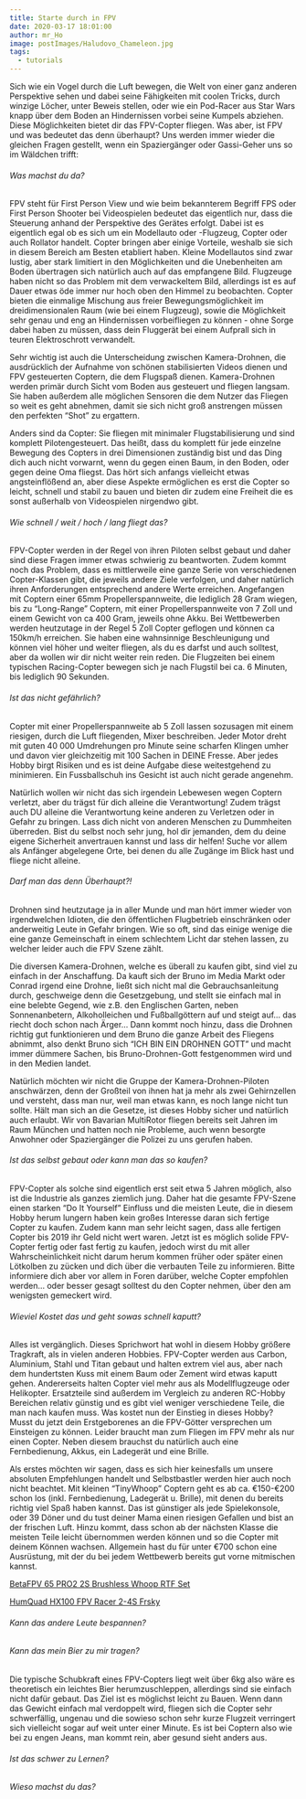 ```yaml
---
title: Starte durch in FPV
date: 2020-03-17 18:01:00
author: mr_Ho
image: postImages/Haludovo_Chameleon.jpg
tags:
  - tutorials
---
```


Sich wie ein Vogel durch die Luft bewegen, die Welt von einer ganz anderen Perspektive sehen und dabei seine Fähigkeiten mit coolen Tricks, durch winzige Löcher, unter Beweis stellen, oder wie ein Pod-Racer aus Star Wars knapp über dem Boden an Hindernissen vorbei seine Kumpels abziehen. Diese Möglichkeiten bietet dir das FPV-Copter fliegen. Was aber, ist FPV und was bedeutet das denn überhaupt? Uns werden immer wieder die gleichen Fragen gestellt, wenn ein Spaziergänger oder Gassi-Geher uns so im Wäldchen trifft:

<h6>Was machst du da?</h6>

FPV steht für First Person View und wie beim bekannterem Begriff FPS oder First Person Shooter bei Videospielen bedeutet das eigentlich nur, dass die Steuerung anhand der Perspektive des Gerätes erfolgt. Dabei ist es eigentlich egal ob es sich um ein Modellauto oder -Flugzeug, Copter oder auch Rollator handelt. Copter bringen aber einige Vorteile, weshalb sie sich in diesem Bereich am Besten etabliert haben. Kleine Modellautos sind zwar lustig, aber stark limitiert in den Möglichkeiten und die Unebenheiten am Boden übertragen sich natürlich auch auf das empfangene Bild. Flugzeuge haben nicht so das Problem mit dem verwackeltem Bild, allerdings ist es auf Dauer etwas öde immer nur hoch oben den Himmel zu beobachten. Copter bieten die einmalige Mischung aus freier Bewegungsmöglichkeit im dreidimensionalen Raum (wie bei einem Flugzeug), sowie die Möglichkeit sehr genau und eng an Hindernissen vorbeifliegen zu können - ohne Sorge dabei haben zu müssen, dass dein Fluggerät bei einem Aufprall sich in teuren Elektroschrott verwandelt.

Sehr wichtig ist auch die Unterscheidung zwischen Kamera-Drohnen, die ausdrücklich der Aufnahme von schönen stabilisierten Videos dienen und FPV gesteuerten Coptern, die dem Flugspaß dienen. Kamera-Drohnen werden primär durch Sicht vom Boden aus gesteuert und fliegen langsam. Sie haben außerdem alle möglichen Sensoren die dem Nutzer das Fliegen so weit es geht abnehmen, damit sie sich nicht groß anstrengen müssen den perfekten “Shot” zu ergattern.

Anders sind da Copter: Sie fliegen mit minimaler Flugstabilisierung und sind komplett Pilotengesteuert. Das heißt, dass du komplett für jede einzelne Bewegung des Copters in drei Dimensionen zuständig bist und das Ding dich auch nicht vorwarnt, wenn du gegen einen Baum, in den Boden, oder gegen deine Oma fliegst. Das hört sich anfangs vielleicht etwas angsteinflößend an, aber diese Aspekte ermöglichen es erst die Copter so leicht, schnell und stabil zu bauen und bieten dir zudem eine Freiheit die es sonst außerhalb von Videospielen nirgendwo gibt.

<h6>Wie schnell / weit / hoch / lang fliegt das?</h6>

FPV-Copter werden in der Regel von ihren Piloten selbst gebaut und daher sind diese Fragen immer etwas schwierig zu beantworten. Zudem kommt noch das Problem, dass es mittlerweile eine ganze Serie von verschiedenen Copter-Klassen gibt, die jeweils andere Ziele verfolgen, und daher natürlich ihren Anforderungen entsprechend andere Werte erreichen. Angefangen mit Coptern einer 65mm Propellerspannweite, die lediglich 28 Gram wiegen, bis zu “Long-Range” Coptern, mit einer Propellerspannweite von 7 Zoll und einem Gewicht von ca 400 Gram, jeweils ohne Akku. Bei Wettbewerben werden heutzutage in der Regel 5 Zoll Copter geflogen und können ca 150km/h erreichen. Sie haben eine wahnsinnige Beschleunigung und können viel höher und weiter fliegen, als du es darfst und auch solltest, aber da wollen wir dir nicht weiter rein reden. Die Flugzeiten bei einem typischen Racing-Copter bewegen sich je nach Flugstil bei ca. 6 Minuten, bis lediglich 90 Sekunden.

<h6>Ist das nicht gefährlich?</h6>

Copter mit einer Propellerspannweite ab 5 Zoll lassen sozusagen mit einem riesigen, durch die Luft fliegenden, Mixer beschreiben. Jeder Motor dreht mit guten 40 000 Umdrehungen pro Minute seine scharfen Klingen umher und davon vier gleichzeitig mit 100 Sachen in DEINE Fresse. Aber jedes Hobby birgt Risiken und es ist deine Aufgabe diese weitestgehend zu minimieren. Ein Fussballschuh ins Gesicht ist auch nicht gerade angenehm.

Natürlich wollen wir nicht das sich irgendein Lebewesen wegen Coptern verletzt, aber du trägst für dich alleine die Verantwortung! Zudem trägst auch DU alleine die Verantwortung keine anderen zu Verletzen oder in Gefahr zu bringen. Lass dich nicht von anderen Menschen zu Dummheiten überreden. Bist du selbst noch sehr jung, hol dir jemanden, dem du deine eigene Sicherheit anvertrauen kannst und lass dir helfen! Suche vor allem als Anfänger abgelegene Orte, bei denen du alle Zugänge im Blick hast und fliege nicht alleine.

<h6>Darf man das denn Überhaupt?!</h6>

Drohnen sind heutzutage ja in aller Munde und man hört immer wieder von irgendwelchen Idioten, die den öffentlichen Flugbetrieb einschränken oder anderweitig Leute in Gefahr bringen. Wie so oft, sind das einige wenige die eine ganze Gemeinschaft in einem schlechtem Licht dar stehen lassen, zu welcher leider auch die FPV Szene zählt.

Die diversen Kamera-Drohnen, welche es überall zu kaufen gibt, sind viel zu einfach in der Anschaffung. Da kauft sich der Bruno im Media Markt oder Conrad irgend eine Drohne, ließt sich nicht mal die Gebrauchsanleitung durch, geschweige denn die Gesetzgebung, und stellt sie einfach mal in eine belebte Gegend, wie z.B. den Englischen Garten, neben Sonnenanbetern, Alkoholleichen und Fußballgöttern auf und steigt auf… das riecht doch schon nach Ärger… Dann kommt noch hinzu, dass die Drohnen richtig gut funktionieren und dem Bruno die ganze Arbeit des Fliegens abnimmt, also denkt Bruno sich “ICH BIN EIN DROHNEN GOTT” und macht immer dümmere Sachen, bis Bruno-Drohnen-Gott festgenommen wird und in den Medien landet.

Natürlich möchten wir nicht die Gruppe der Kamera-Drohnen-Piloten anschwärzen, denn der Großteil von ihnen hat ja mehr als zwei Gehirnzellen und versteht, dass man nur, weil man etwas kann, es noch lange nicht tun sollte. Hält man sich an die Gesetze, ist dieses Hobby sicher und natürlich auch erlaubt. Wir von Bavarian MultiRotor fliegen bereits seit Jahren im Raum München und hatten noch nie Probleme, auch wenn besorgte Anwohner oder Spaziergänger die Polizei zu uns gerufen haben.

<h6>Ist das selbst gebaut oder kann man das so kaufen?</h6>

FPV-Copter als solche sind eigentlich erst seit etwa 5 Jahren möglich, also ist die Industrie als ganzes ziemlich jung. Daher hat die gesamte FPV-Szene einen starken “Do It Yourself” Einfluss und die meisten Leute, die in diesem Hobby herum lungern haben kein großes Interesse daran sich fertige Copter zu kaufen. Zudem kann man sehr leicht sagen, dass alle fertigen Copter bis 2019 ihr Geld nicht wert waren. Jetzt ist es möglich solide FPV-Copter fertig oder fast fertig zu kaufen, jedoch wirst du mit aller Wahrscheinlichkeit nicht darum herum kommen früher oder später einen Lötkolben zu zücken und dich über die verbauten Teile zu informieren. Bitte informiere dich aber vor allem in Foren darüber, welche Copter empfohlen werden… oder besser gesagt solltest du den Copter nehmen, über den am wenigsten gemeckert wird.

<h6>Wieviel Kostet das und geht sowas schnell kaputt?</h6>

Alles ist vergänglich. Dieses Sprichwort hat wohl in diesem Hobby größere Tragkraft, als in vielen anderen Hobbies. FPV-Copter werden aus Carbon, Aluminium, Stahl und Titan gebaut und halten extrem viel aus, aber nach dem hundertsten Kuss mit einem Baum oder Zement wird etwas kaputt gehen. Andererseits halten Copter viel mehr aus als Modellflugzeuge oder Helikopter. Ersatzteile sind außerdem im Vergleich zu anderen RC-Hobby Bereichen relativ günstig und es gibt viel weniger verschiedene Teile, die man nach kaufen muss. Was kostet nun der Einstieg in dieses Hobby? Musst du jetzt dein Erstgeborenes an die FPV-Götter versprechen um Einsteigen zu können. Leider braucht man zum Fliegen im FPV mehr als nur einen Copter. Neben diesem brauchst du natürlich auch eine Fernbedienung, Akkus, ein Ladegerät und eine Brille.

Als erstes möchten wir sagen, dass es sich hier keinesfalls um unsere absoluten Empfehlungen handelt und Selbstbastler werden hier auch noch nicht beachtet. Mit  kleinen “TinyWhoop” Coptern geht es ab ca. €150-€200 schon los (inkl. Fernbedienung, Ladegerät u. Brille), mit denen du bereits richtig viel Spaß haben kannst. Das ist günstiger als jede Spielekonsole, oder 39 Döner und du tust deiner Mama einen riesigen Gefallen und bist an der frischen Luft. Hinzu kommt, dass schon ab der nächsten Klasse die meisten Teile leicht übernommen werden können und so die Copter mit deinem Können wachsen. Allgemein hast du für unter €700 schon eine Ausrüstung, mit der du bei jedem Wettbewerb bereits gut vorne mitmischen kannst.

<a href="https://shop.rc-hangar15.de/BetaFPV-65-PRO2-2S-Brushless-Whoop-RTF-Set-FrSky" target="_blank" rel="noopener noreferrer">BetaFPV 65 PRO2 2S Brushless Whoop RTF Set</a>

<a href="https://fpvcopter.de/humquad-hx100-fpv-racer-2-4s-frsky" target="_blank" rel="noopener noreferrer">HumQuad HX100 FPV Racer 2-4S Frsky</a>

<h6>Kann das andere Leute bespannen?</h6>

<h6>Kann das mein Bier zu mir tragen?</h6>

Die typische Schubkraft eines FPV-Copters liegt weit über 6kg also wäre es theoretisch ein leichtes Bier herumzuschleppen, allerdings sind sie einfach nicht dafür gebaut. Das Ziel ist es möglichst leicht zu Bauen. Wenn dann das Gewicht einfach mal verdoppelt wird, fliegen sich die Copter sehr schwerfällig, ungenau und die sowieso schon sehr kurze Flugzeit verringert sich vielleicht sogar auf weit unter einer Minute. Es ist bei Coptern also wie bei zu engen Jeans, man kommt rein, aber gesund sieht anders aus.

<h6>Ist das schwer zu Lernen?</h6>

<h6>Wieso machst du das?</h6>
